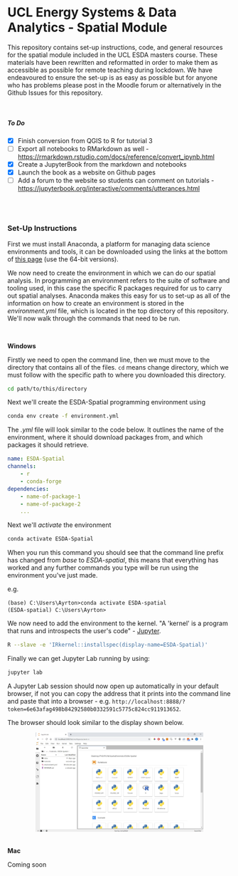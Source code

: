 # UCL Energy Systems & Data Analytics - Spatial Module
 
This repository contains set-up instructions, code, and general resources for the spatial module included in the UCL ESDA masters course. These materials have been rewritten and reformatted in order to make them as accessible as possible for remote teaching during lockdown. We have endeavoured to ensure the set-up is as easy as possible but for anyone who has problems please post in the Moodle forum or alternatively in the Github Issues for this repository.

<br>

##### To Do

- [x] Finish conversion from QGIS to R for tutorial 3
- [ ] Export all notebooks to RMarkdown as well - https://rmarkdown.rstudio.com/docs/reference/convert_ipynb.html
- [x] Create a JupyterBook from the markdown and notebooks
- [x] Launch the book as a website on Github pages
- [ ] Add a forum to the website so students can comment on tutorials - https://jupyterbook.org/interactive/comments/utterances.html

<br>
<br>

### Set-Up Instructions

First we must install Anaconda, a platform for managing data science environments and tools, it can be downloaded using the links at the bottom of [this page](https://www.anaconda.com/download/) (use the 64-bit versions).

We now need to create the environment in which we can do our spatial analysis. In programming an environment refers to the suite of software and tooling used, in this case the specific R packages required for us to carry out spatial analyses. Anaconda makes this easy for us to set-up as all of the information on how to create an environment is stored in the *environment.yml* file, which is located in the top directory of this repository. We'll now walk through the commands that need to be run.

<br>

<b>Windows</b>

Firstly we need to open the command line, then we must move to the directory that contains all of the files. ```cd``` means change directory, which we must follow with the specific path to where you downloaded this directory.

```bash
cd path/to/this/directory
```

Next we'll create the ESDA-Spatial programming environment using 

```bash
conda env create -f environment.yml
```

The *.yml* file will look similar to the code below. It outlines the name of the environment, where it should download packages from, and which packages it should retrieve.

```yaml
name: ESDA-Spatial
channels:
    - r
    - conda-forge
dependencies:
    - name-of-package-1
    - name-of-package-2
    ...
```

Next we'll *activate* the environment 

```bash
conda activate ESDA-Spatial
```

When you run this command you should see that the command line prefix has changed from *base* to *ESDA-spatial*, this means that everything has worked and any further commands you type will be run using the environment you've just made.

e.g.

```console
(base) C:\Users\Ayrton>conda activate ESDA-spatial
(ESDA-spatial) C:\Users\Ayrton>
```

We now need to add the environment to the kernel. "A 'kernel' is a program that runs and introspects the user's code" - [Jupyter](https://jupyter-client.readthedocs.io/en/stable/kernels.html).

```bash
R --slave -e 'IRkernel::installspec(display-name=ESDA-Spatial)'
```

Finally we can get Jupyter Lab running by using:

```bash
jupyter lab
```

A Jupyter Lab session should now open up automatically in your default browser, if not you can copy the address that it prints into the command line and paste that into a browser - e.g. ```http://localhost:8888/?token=6e63afag498b84292580b0332591c5775c824cc911913652```. 

The browser should look similar to the display shown below.

<center><img src="img/md/jupyter-lab-home.jpg" width="75%"></img></center>

<br>

<b>Mac</b>

Coming soon
